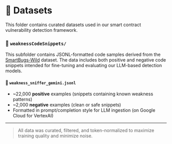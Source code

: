 # 📁 Datasets

This folder contains curated datasets used in our smart contract vulnerability detection framework.

  ### 📂 `weaknessCodeSnippets/`
  
  This subfolder contains JSONL-formatted code samples derived from the [SmartBugs-Wild](https://github.com/smartbugs/smartbugs) dataset. The data includes both positive and negative code snippets intended for fine-tuning and evaluating our LLM-based detection models.
  
  #### 📄 `weakness_sniffer_gemini.jsonl`
  
  - ~22,000 **positive** examples (snippets containing known weakness patterns)
  - ~2,000 **negative** examples (clean or safe snippets)
  - Formatted in prompt/completion style for LLM ingestion (on Google Cloud for VertexAI)

---

> All data was curated, filtered, and token-normalized to maximize training quality and minimize noise.
